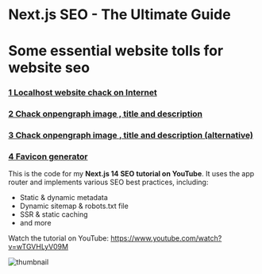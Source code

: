 # Next.js SEO - The Ultimate Guide


# Some essential website tolls for website seo
### [1 Localhost website chack on Internet](https://docs.srv.us/)
### [2 Chack onpengraph image , title and description](https://www.opengraph.xyz/)
### [3 Chack onpengraph image , title and description (alternative)](https://socialsharepreview.com/)
### [4 Favicon generator](https://realfavicongenerator.net/)


This is the code for my **Next.js 14 SEO tutorial on YouTube**. It uses the app router and implements various SEO best practices, including:
- Static & dynamic metadata
- Dynamic sitemap & robots.txt file
- SSR & static caching
- and more

Watch the tutorial on YouTube: https://www.youtube.com/watch?v=wTGVHLyV09M

![thumbnail](https://github.com/codinginflow/nextjs-seo/assets/52977034/dbeacda1-e5c5-4598-9f78-da5d5b9269ac)
